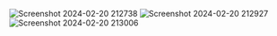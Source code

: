 ![Screenshot 2024-02-20 212738](https://github.com/BlackRipper12/RecycleView/assets/140571405/7afd17ca-4007-4d56-a40c-d3e1b0b9084a)
![Screenshot 2024-02-20 212927](https://github.com/BlackRipper12/RecycleView/assets/140571405/be406758-4fcd-485e-b4a4-d81a01963cc5)
![Screenshot 2024-02-20 213006](https://github.com/BlackRipper12/RecycleView/assets/140571405/c5c45a37-c4d9-45d7-a4d0-f2dba8f952ab)

